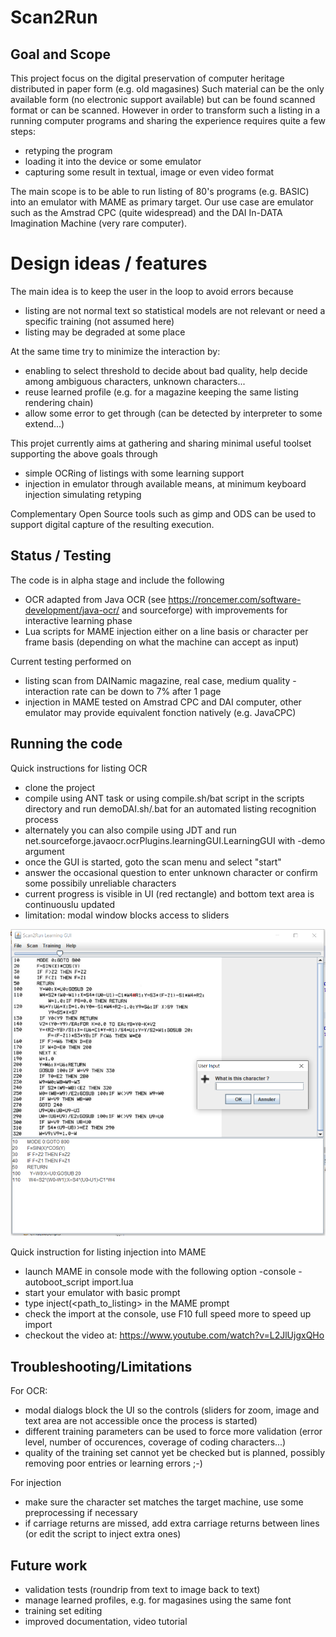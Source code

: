 # Scan2Run

## Goal and Scope

This project focus on the digital preservation of computer heritage distributed in paper form (e.g. old magasines)
Such material can be the only available form (no electronic support available) but can be found scanned format or can be scanned.
However in order to transform such a listing in a running computer programs and sharing the experience requires quite a few steps:
* retyping the program
* loading it into the device or some emulator
* capturing some result in textual, image or even video format

The main scope is to be able to run listing of 80's programs (e.g. BASIC) into an emulator with MAME as primary target. Our use case are emulator such as the Amstrad CPC (quite widespread) and the DAI In-DATA Imagination Machine (very rare computer).

# Design ideas / features

The main idea is to keep the user in the loop to avoid errors because
* listing are not normal text so statistical models are not relevant or need a specific training (not assumed here)
* listing may be degraded at some place

At the same time try to minimize the interaction by:
* enabling to select threshold to decide about bad quality, help decide among ambiguous characters, unknown characters...
* reuse learned profile (e.g. for a magazine keeping the same listing rendering chain)
* allow some error to get through (can be detected by interpreter to some extend...)

This projet currently aims at gathering and sharing minimal useful toolset supporting the above goals through
* simple OCRing of listings with some learning support
* injection in emulator through available means, at minimum keyboard injection simulating retyping

Complementary Open Source tools such as gimp and ODS can be used to support digital capture of the resulting execution.

## Status / Testing

The code is in alpha stage and include the following
* OCR adapted from Java OCR (see https://roncemer.com/software-development/java-ocr/ and sourceforge) with improvements for interactive learning phase
* Lua scripts for MAME injection either on a line basis or character per frame basis (depending on what the machine can accept as input)

Current testing performed on
* listing scan from DAINamic magazine, real case, medium quality - interaction rate can be down to 7% after 1 page
* injection in MAME tested on Amstrad CPC and DAI computer, other emulator may provide equivalent fonction natively (e.g. JavaCPC)

## Running the code

Quick instructions for listing OCR
* clone the project
* compile using ANT task or using compile.sh/bat script in the scripts directory and run demoDAI.sh/.bat for an automated listing recognition process
* alternately you can also compile using JDT and run net.sourceforge.javaocr.ocrPlugins.learningGUI.LearningGUI with -demo argument
* once the GUI is started, goto the scan menu and select "start"
* answer the occasional question to enter unknown character or confirm some possibily unreliable characters
* current progress is visible in UI (red rectangle) and bottom text area is continuouslu updated
* limitation: modal window blocks access to sliders

![Scan in progress](https://github.com/NAMIP-Computer-Museum/scan2run/blob/main/screenshots/Scan2Run-scap02.png?raw=true)

Quick instruction for listing injection into MAME
* launch MAME in console mode with the following option 
  -console -autoboot_script import.lua
* start your emulator with basic prompt
* type inject(<path_to_listing> in the MAME prompt
* check the import at the console, use F10 full speed more to speed up import
* checkout the video at: https://www.youtube.com/watch?v=L2JlUjgxQHo

## Troubleshooting/Limitations

For OCR:
* modal dialogs block the UI so the controls (sliders for zoom, image and text area are not accessible once the process is started)
* different training parameters can be used to force more validation (error level, number of occurences, coverage of coding characters...)
* quality of the training set cannot yet be checked but is planned, possibly removing poor entries or learning errors ;-)

For injection
* make sure the character set matches the target machine, use some preprocessing if necessary
* if carriage returns are missed, add extra carriage returns between lines (or edit the script to inject extra ones)

## Future work

* validation tests (roundrip from text to image back to text)
* manage learned profiles, e.g. for magasines using the same font
* training set editing
* improved documentation, video tutorial
